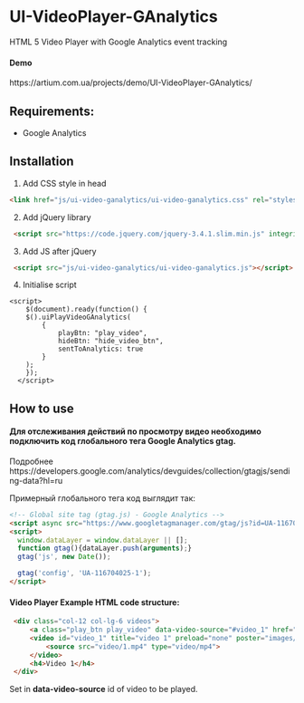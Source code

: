 # UI-VideoPlayer-GAnalytics
HTML 5 Video Player with Google Analytics event tracking


<h4>Demo</h4> 
https://artium.com.ua/projects/demo/UI-VideoPlayer-GAnalytics/


<h2>Requirements: </h2>
<ul>
<li>Google Analytics</li>
</ul>


<h2>Installation</h2>

1. Add CSS style in head
```HTML 
<link href="js/ui-video-ganalytics/ui-video-ganalytics.css" rel="stylesheet" type="text/css">
```
2. Add jQuery library
```HTML 
 <script src="https://code.jquery.com/jquery-3.4.1.slim.min.js" integrity="sha384-J6qa4849blE2+poT4WnyKhv5vZF5SrPo0iEjwBvKU7imGFAV0wwj1yYfoRSJoZ+n" crossorigin="anonymous"></script>
 ``` 
 
3. Add JS after jQuery
```HTML 
 <script src="js/ui-video-ganalytics/ui-video-ganalytics.js"></script> 
```  
4. Initialise script
```JS 
<script>
    $(document).ready(function() { 
  	$().uiPlayVideoGAnalytics(
        {
            playBtn: "play_video",
            hideBtn: "hide_video_btn",
            sentToAnalytics: true
        }
    );
	});
  </script>
  ``` 
<p></p>

<h2>How to use</h2>

<h4>Для отслеживания действий по просмотру видео необходимо подключить код глобального тега Google Analytics <b>gtag</b>. </h4>
Подробнее https://developers.google.com/analytics/devguides/collection/gtagjs/sending-data?hl=ru

Примерный глобального тега код выглядит так:
```html
<!-- Global site tag (gtag.js) - Google Analytics -->
<script async src="https://www.googletagmanager.com/gtag/js?id=UA-116704025-1"></script>
<script>
  window.dataLayer = window.dataLayer || [];
  function gtag(){dataLayer.push(arguments);}
  gtag('js', new Date());

  gtag('config', 'UA-116704025-1');
</script>
```




<h4>Video Player Example HTML code structure:</h4>

```html
 <div class="col-12 col-lg-6 videos">
     <a class="play_btn play_video" data-video-source="#video_1" href="#"></a>
     <video id="video_1" title="video 1" preload="none" poster="images/poster-1.jpg">
         <source src="video/1.mp4" type="video/mp4">
     </video>
     <h4>Video 1</h4>
 </div>
```

Set in <b>data-video-source</b> id of video to be played.


